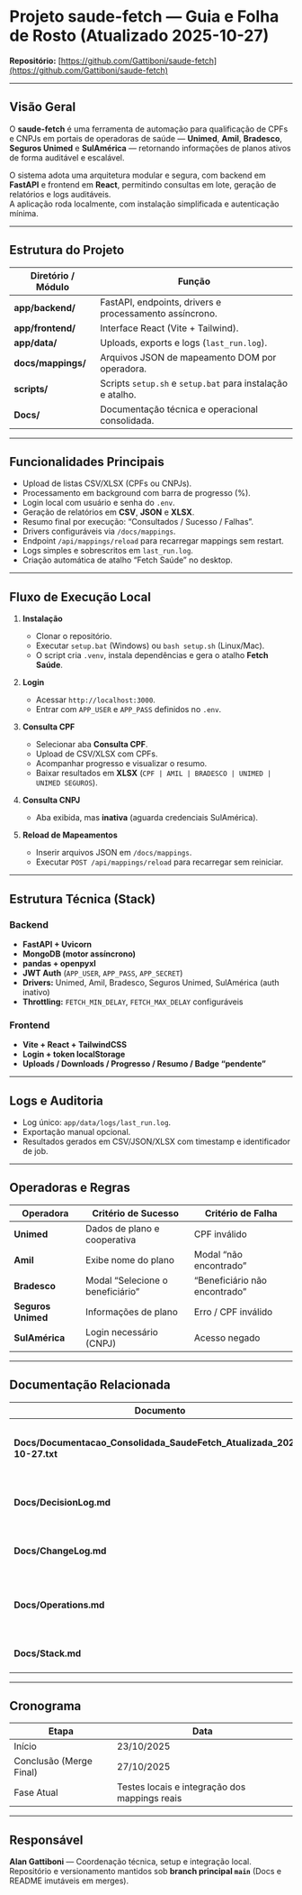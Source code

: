 # Projeto **saude-fetch** — Guia e Folha de Rosto (Atualizado 2025-10-27)

**Repositório:** [https://github.com/Gattiboni/saude-fetch](https://github.com/Gattiboni/saude-fetch)

---

## Visão Geral

O **saude-fetch** é uma ferramenta de automação para qualificação de CPFs e CNPJs em portais de operadoras de saúde — **Unimed**, **Amil**, **Bradesco**, **Seguros Unimed** e **SulAmérica** — retornando informações de planos ativos de forma auditável e escalável.

O sistema adota uma arquitetura modular e segura, com backend em **FastAPI** e frontend em **React**, permitindo consultas em lote, geração de relatórios e logs auditáveis.  
A aplicação roda localmente, com instalação simplificada e autenticação mínima.

---

## Estrutura do Projeto

| Diretório / Módulo | Função |
| ------------------- | ------- |
| **app/backend/** | FastAPI, endpoints, drivers e processamento assíncrono. |
| **app/frontend/** | Interface React (Vite + Tailwind). |
| **app/data/** | Uploads, exports e logs (`last_run.log`). |
| **docs/mappings/** | Arquivos JSON de mapeamento DOM por operadora. |
| **scripts/** | Scripts `setup.sh` e `setup.bat` para instalação e atalho. |
| **Docs/** | Documentação técnica e operacional consolidada. |

---

## Funcionalidades Principais

- Upload de listas CSV/XLSX (CPFs ou CNPJs).  
- Processamento em background com barra de progresso (%).  
- Login local com usuário e senha do `.env`.  
- Geração de relatórios em **CSV**, **JSON** e **XLSX**.  
- Resumo final por execução: “Consultados / Sucesso / Falhas”.  
- Drivers configuráveis via `/docs/mappings`.  
- Endpoint `/api/mappings/reload` para recarregar mappings sem restart.  
- Logs simples e sobrescritos em `last_run.log`.  
- Criação automática de atalho “Fetch Saúde” no desktop.

---

## Fluxo de Execução Local

1. **Instalação**
   - Clonar o repositório.  
   - Executar `setup.bat` (Windows) ou `bash setup.sh` (Linux/Mac).  
   - O script cria `.venv`, instala dependências e gera o atalho **Fetch Saúde**.

2. **Login**
   - Acessar `http://localhost:3000`.  
   - Entrar com `APP_USER` e `APP_PASS` definidos no `.env`.

3. **Consulta CPF**
   - Selecionar aba **Consulta CPF**.  
   - Upload de CSV/XLSX com CPFs.  
   - Acompanhar progresso e visualizar o resumo.  
   - Baixar resultados em **XLSX** (`CPF | AMIL | BRADESCO | UNIMED | UNIMED SEGUROS`).

4. **Consulta CNPJ**
   - Aba exibida, mas **inativa** (aguarda credenciais SulAmérica).

5. **Reload de Mapeamentos**
   - Inserir arquivos JSON em `/docs/mappings`.  
   - Executar `POST /api/mappings/reload` para recarregar sem reiniciar.

---

## Estrutura Técnica (Stack)

### Backend
- **FastAPI + Uvicorn**
- **MongoDB (motor assíncrono)**
- **pandas + openpyxl**
- **JWT Auth** (`APP_USER`, `APP_PASS`, `APP_SECRET`)
- **Drivers:** Unimed, Amil, Bradesco, Seguros Unimed, SulAmérica (auth inativo)
- **Throttling:** `FETCH_MIN_DELAY`, `FETCH_MAX_DELAY` configuráveis

### Frontend
- **Vite + React + TailwindCSS**
- **Login + token localStorage**
- **Uploads / Downloads / Progresso / Resumo / Badge “pendente”**

---

## Logs e Auditoria

- Log único: `app/data/logs/last_run.log`.  
- Exportação manual opcional.  
- Resultados gerados em CSV/JSON/XLSX com timestamp e identificador de job.

---

## Operadoras e Regras

| Operadora | Critério de Sucesso | Critério de Falha |
| ---------- | ------------------- | ----------------- |
| **Unimed** | Dados de plano e cooperativa | CPF inválido |
| **Amil** | Exibe nome do plano | Modal “não encontrado” |
| **Bradesco** | Modal “Selecione o beneficiário” | “Beneficiário não encontrado” |
| **Seguros Unimed** | Informações de plano | Erro / CPF inválido |
| **SulAmérica** | Login necessário (CNPJ) | Acesso negado |

---

## Documentação Relacionada

| Documento | Conteúdo |
| ---------- | -------- |
| **Docs/Documentacao_Consolidada_SaudeFetch_Atualizada_2025-10-27.txt** | Logs, decisões, stack e operações completas. |
| **Docs/DecisionLog.md** | Decisões técnicas e de arquitetura. |
| **Docs/ChangeLog.md** | Histórico de entregas e merges. |
| **Docs/Operations.md** | Guia operacional e instruções de uso. |
| **Docs/Stack.md** | Arquitetura técnica detalhada. |

---

## Cronograma

| Etapa | Data |
| ----- | ---- |
| Início | 23/10/2025 |
| Conclusão (Merge Final) | 27/10/2025 |
| Fase Atual | Testes locais e integração dos mappings reais |

---

## Responsável

**Alan Gattiboni** — Coordenação técnica, setup e integração local.  
Repositório e versionamento mantidos sob **branch principal `main`** (Docs e README imutáveis em merges).
